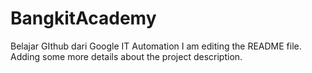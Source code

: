 # BangkitAcademy
Belajar GIthub dari Google IT Automation
I am editing the README file. Adding some more details about the project description.
